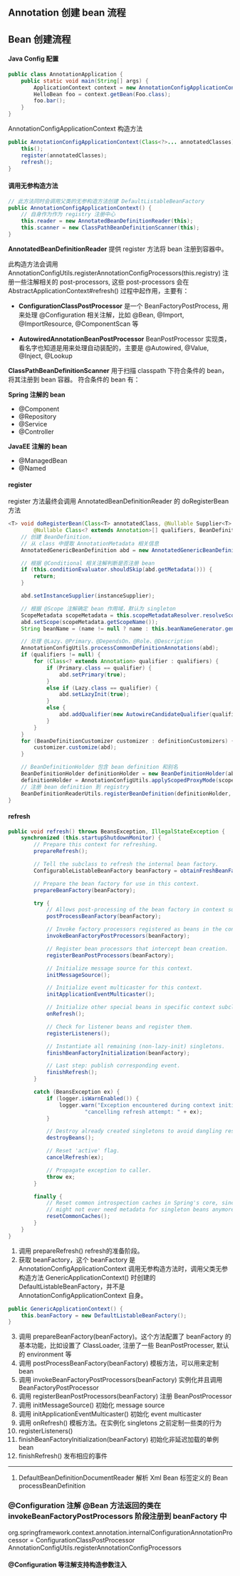 ## Annotation 创建 bean 流程

## Bean 创建流程

#### Java Config 配置

```java
public class AnnotationApplication {
    public static void main(String[] args) {
        ApplicationContext context = new AnnotationConfigApplicationContext(JavaConfig.class);
        HelloBean foo = context.getBean(Foo.class);
        foo.bar();
    }
}
```

AnnotationConfigApplicationContext 构造方法

```java
public AnnotationConfigApplicationContext(Class<?>... annotatedClasses) {
    this();
    register(annotatedClasses);
    refresh();
}
```
#### 调用无参构造方法

```java
// 此方法同时会调用父类的无参构造方法创建 DefaultListableBeanFactory
public AnnotationConfigApplicationContext() {
    // 自身作为作为 registry 注册中心
    this.reader = new AnnotatedBeanDefinitionReader(this);
    this.scanner = new ClassPathBeanDefinitionScanner(this);
}
```

**AnnotatedBeanDefinitionReader** 提供 register 方法将 bean 注册到容器中。

此构造方法会调用 AnnotationConfigUtils.registerAnnotationConfigProcessors(this.registry) 注册一些注解相关的 post-processors, 这些 post-processors 会在 AbstractApplicationContext#refresh() 过程中起作用，主要有：

- **ConfigurationClassPostProcessor** 是一个 BeanFactoryPostProcess, 用来处理 @Configuration 相关注解，比如 @Bean, @Import, @ImportResource, @ComponentScan 等

- **AutowiredAnnotationBeanPostProcessor** BeanPostProcessor 实现类，看名字也知道是用来处理自动装配的，主要是 @Autowired, @Value, @Inject, @Lookup

**ClassPathBeanDefinitionScanner** 用于扫描 classpath 下符合条件的 bean，将其注册到 bean 容器。 符合条件的 bean 有： 

**Spring 注解的 bean**  
- @Component  
- @Repository  
- @Service  
- @Controller  

**JavaEE 注解的 bean**
- @ManagedBean
- @Named

#### register 
register 方法最终会调用 AnnotatedBeanDefinitionReader 的 doRegisterBean 方法

```java
<T> void doRegisterBean(Class<T> annotatedClass, @Nullable Supplier<T> instanceSupplier, @Nullable String name,
        @Nullable Class<? extends Annotation>[] qualifiers, BeanDefinitionCustomizer... definitionCustomizers) {
    // 创建 BeanDefinition，
    // 从 class 中提取 AnnotationMetadata 相关信息
    AnnotatedGenericBeanDefinition abd = new AnnotatedGenericBeanDefinition(annotatedClass);

    // 根据 @Conditional 相关注解判断是否注册 bean
    if (this.conditionEvaluator.shouldSkip(abd.getMetadata())) {
        return;
    }

    abd.setInstanceSupplier(instanceSupplier);

    // 根据 @Scope 注解确定 bean 作用域，默认为 singleton
    ScopeMetadata scopeMetadata = this.scopeMetadataResolver.resolveScopeMetadata(abd);
    abd.setScope(scopeMetadata.getScopeName());
    String beanName = (name != null ? name : this.beanNameGenerator.generateBeanName(abd, this.registry));

    // 处理 @Lazy、@Primary、@DependsOn、@Role、@Description
    AnnotationConfigUtils.processCommonDefinitionAnnotations(abd);
    if (qualifiers != null) {
        for (Class<? extends Annotation> qualifier : qualifiers) {
            if (Primary.class == qualifier) {
                abd.setPrimary(true);
            }
            else if (Lazy.class == qualifier) {
                abd.setLazyInit(true);
            }
            else {
                abd.addQualifier(new AutowireCandidateQualifier(qualifier));
            }
        }
    }
    for (BeanDefinitionCustomizer customizer : definitionCustomizers) {
        customizer.customize(abd);
    }

    // BeanDefinitionHolder 包含 bean definition 和别名
    BeanDefinitionHolder definitionHolder = new BeanDefinitionHolder(abd, beanName);
    definitionHolder = AnnotationConfigUtils.applyScopedProxyMode(scopeMetadata, definitionHolder, this.registry);
    // 注册 bean definition 到 registry
    BeanDefinitionReaderUtils.registerBeanDefinition(definitionHolder, this.registry);
}
```

#### refresh

```java
public void refresh() throws BeansException, IllegalStateException {
    synchronized (this.startupShutdownMonitor) {
        // Prepare this context for refreshing.
        prepareRefresh();

        // Tell the subclass to refresh the internal bean factory.
        ConfigurableListableBeanFactory beanFactory = obtainFreshBeanFactory();

        // Prepare the bean factory for use in this context.
        prepareBeanFactory(beanFactory);

        try {
            // Allows post-processing of the bean factory in context subclasses.
            postProcessBeanFactory(beanFactory);

            // Invoke factory processors registered as beans in the context.
            invokeBeanFactoryPostProcessors(beanFactory);

            // Register bean processors that intercept bean creation.
            registerBeanPostProcessors(beanFactory);

            // Initialize message source for this context.
            initMessageSource();

            // Initialize event multicaster for this context.
            initApplicationEventMulticaster();

            // Initialize other special beans in specific context subclasses.
            onRefresh();

            // Check for listener beans and register them.
            registerListeners();

            // Instantiate all remaining (non-lazy-init) singletons.
            finishBeanFactoryInitialization(beanFactory);

            // Last step: publish corresponding event.
            finishRefresh();
        }

        catch (BeansException ex) {
            if (logger.isWarnEnabled()) {
                logger.warn("Exception encountered during context initialization - " +
                        "cancelling refresh attempt: " + ex);
            }

            // Destroy already created singletons to avoid dangling resources.
            destroyBeans();

            // Reset 'active' flag.
            cancelRefresh(ex);

            // Propagate exception to caller.
            throw ex;
        }

        finally {
            // Reset common introspection caches in Spring's core, since we
            // might not ever need metadata for singleton beans anymore...
            resetCommonCaches();
        }
    }
}
```

1. 调用 prepareRefresh() refresh的准备阶段。
2. 获取 beanFactory，这个 beanFactory 是 AnnotationConfigApplicationContext 调用无参构造方法时，调用父类无参构造方法 GenericApplicationContext() 时创建的 DefaultListableBeanFactory，并不是 AnnotationConfigApplicationContext 自身。

```java
public GenericApplicationContext() {
    this.beanFactory = new DefaultListableBeanFactory();
}
```

3. 调用 prepareBeanFactory(beanFactory)。这个方法配置了 beanFactory 的基本功能，比如设置了 ClassLoader, 注册了一些 BeanPostProcesser, 默认的 environment 等
4. 调用 postProcessBeanFactory(beanFactory) 模板方法，可以用来定制 bean
5. 调用 invokeBeanFactoryPostProcessors(beanFactory) 实例化并且调用 BeanFactoryPostProcessor
6. 调用 registerBeanPostProcessors(beanFactory) 注册 BeanPostProcessor
7. 调用 initMessageSource() 初始化 message source 
8. 调用 initApplicationEventMulticaster() 初始化 event multicaster 
9. 调用 onRefresh() 模板方法。在实例化 singletons 之前定制一些类的行为
10. registerListeners()
11. finishBeanFactoryInitialization(beanFactory) 初始化非延迟加载的单例 bean
12. finishRefresh() 发布相应的事件

-----------

1. DefaultBeanDefinitionDocumentReader 解析 Xml Bean 标签定义的 Bean
processBeanDefinition

### @Configuration 注解 @Bean 方法返回的类在 invokeBeanFactoryPostProcessors 阶段注册到 beanFactory 中

org.springframework.context.annotation.internalConfigurationAnnotationProcessor = ConfigurationClassPostProcessor
AnnotationConfigUtils.registerAnnotationConfigProcessors

#### @Configuration 等注解支持构造参数注入